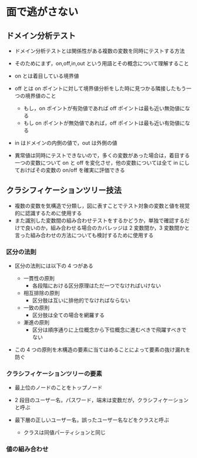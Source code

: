# 面で逃がさない

## ドメイン分析テスト

- ドメイン分析テストとは関係性がある複数の変数を同時にテストする方法
- そのためにまず，on,off,in,out という用語とその概念について理解すること

- on とは着目している境界値
- off とは on ポイントに対して境界値分析をした時に見つかる隣接したもう一つの境界値のこと
  - もし，on ポイントが有効値であれば off ポイントは最も近い無効値になる
  - もし on ポイントが無効値であれば，off ポイントは最も近い有効値になる
- in はドメインの内側の値で，out は外側の値

- 異常値は同時にテストできないので，多くの変数があった場合は，着目する一つの変数について on と off を変化させ，他の変数については全て in にしておけばその変数の on/off を確実に評価できる

## クラシフィケーションツリー技法

- 複数の変数を気構造で分類し，図に表すことでテスト対象の変数と値を視覚的に認識するために使用する
- また識別した変数間の組み合わせテストをするかどうか，単独で確認するだけで良いのか，組み合わせる場合のカバレッジは 2 変数間か，3 変数間かと言った組み合わせの方法についても検討するために使用する

### 区分の法則

- 区分の法則には以下の 4 つがある

  - 一貫性の原則
    - 各段階における区分原理はただ一つでなければいけない
  - 相互排除の原則
    - 区分肢は互いに排他的でなければならない
  - 一致の原則
    - 区分肢は全ての場合を網羅する
  - 漸進の原則
    - 区分は順序通りに上位概念から下位概念に進むべきで飛躍すべきでない

- この 4 つの原則を木構造の要素に当てはめることによって要素の抜け漏れを防ぐ

### クラシフィケーションツリーの要素

- 最上位のノードのことをトップノード
- 2 段目のユーザー名，パスワード，端末は変数だが，クラシフィケーションと呼ぶ
- 最下層の正しいユーザー名，誤ったユーザー名などをクラスと呼ぶ

  - クラスは同値パーティションと同じ

### 値の組み合わせ
